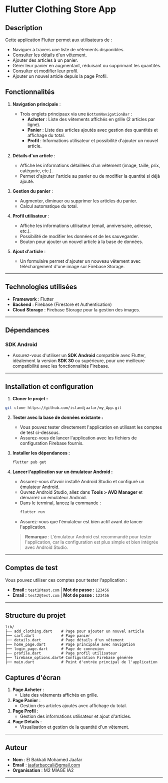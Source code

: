 # **Flutter Clothing Store App**

## **Description**

Cette application Flutter permet aux utilisateurs de :

- Naviguer à travers une liste de vêtements disponibles.
- Consulter les détails d'un vêtement.
- Ajouter des articles à un panier.
- Gérer leur panier en augmentant, réduisant ou supprimant les quantités.
- Consulter et modifier leur profil.
- Ajouter un nouvel article depuis la page Profil.

## **Fonctionnalités**

1. **Navigation principale** :

   - Trois onglets principaux via une `BottomNavigationBar` :
     - **Acheter** : Liste des vêtements affichés en grille (2 articles par ligne).
     - **Panier** : Liste des articles ajoutés avec gestion des quantités et affichage du total.
     - **Profil** : Informations utilisateur et possibilité d'ajouter un nouvel article.

2. **Détails d'un article** :

   - Affiche les informations détaillées d'un vêtement (image, taille, prix, catégorie, etc.).
   - Permet d'ajouter l'article au panier ou de modifier la quantité si déjà ajouté.

3. **Gestion du panier** :

   - Augmenter, diminuer ou supprimer les articles du panier.
   - Calcul automatique du total.

4. **Profil utilisateur** :

   - Affiche les informations utilisateur (email, anniversaire, adresse, etc.).
   - Possibilité de modifier les données et de les sauvegarder.
   - Bouton pour ajouter un nouvel article à la base de données.

5. **Ajout d'article** :
   - Un formulaire permet d'ajouter un nouveau vêtement avec téléchargement d'une image sur Firebase Storage.

---

## **Technologies utilisées**

- **Framework** : Flutter
- **Backend** : Firebase (Firestore et Authentication)
- **Cloud Storage** : Firebase Storage pour la gestion des images.

---

## **Dépendances**

### SDK Android

- Assurez-vous d'utiliser un **SDK Android** compatible avec Flutter, idéalement la version **SDK 30** ou supérieure, pour une meilleure compatibilité avec les fonctionnalités Firebase.

---

## **Installation et configuration**

1. **Cloner le projet :**

```bash
git clone https://github.com/islandjaafar/my_App.git
```

2. **Tester avec la base de données existante :**

   - Vous pouvez tester directement l'application en utilisant les comptes de test ci-dessous.
   - Assurez-vous de lancer l'application avec les fichiers de configuration Firebase fournis.

3. **Installer les dépendances :**

   ```bash
   flutter pub get
   ```

4. **Lancer l'application sur un émulateur Android :**

   - Assurez-vous d'avoir installé Android Studio et configuré un émulateur Android.
   - Ouvrez Android Studio, allez dans **Tools > AVD Manager** et démarrez un émulateur Android.
   - Dans le terminal, lancez la commande :
     ```bash
     flutter run
     ```
   - Assurez-vous que l'émulateur est bien actif avant de lancer l'application.

   > **Remarque** : L'émulateur Android est recommandé pour tester l'application, car la configuration est plus simple et bien intégrée avec Android Studio.

---

## **Comptes de test**

Vous pouvez utiliser ces comptes pour tester l'application :

- **Email :** `test1@test.com` | **Mot de passe :** `123456`
- **Email :** `test2@test.com` | **Mot de passe :** `123456`

---

## **Structure du projet**

```
lib/
├── add_clothing.dart    # Page pour ajouter un nouvel article
├── cart.dart            # Page panier
├── details.dart         # Page détails d'un vêtement
├── home_page.dart       # Page principale avec navigation
├── login_page.dart      # Page de connexion
├── profile.dart         # Page profil utilisateur
├── firebase_options.dart# Configuration Firebase générée
├── main.dart            # Point d'entrée principal de l'application
```

## **Captures d'écran**

1. **Page Acheter** :
   - Liste des vêtements affichés en grille.
2. **Page Panier** :
   - Gestion des articles ajoutés avec affichage du total.
3. **Page Profil** :
   - Gestion des informations utilisateur et ajout d'articles.
4. **Page Détails** :
   - Visualisation et gestion de la quantité d'un vêtement.

---

## **Auteur**

- **Nom** : El Bakkali Mohamed Jaafar
- **Email** : jaafarbaccali@gmail.com
- **Organisation** : M2 MIAGE IA2

---
